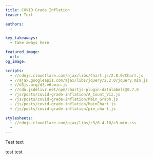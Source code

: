 ```yaml
---
title: COVID Grade Inflation
teaser: Text

authors:
  - 

key_takeaways:
  - Take aways here

featured_image:
  url: 
og_image: 

scripts:
  - //cdnjs.cloudflare.com/ajax/libs/Chart.js/2.8.0/Chart.js
  - //ajax.googleapis.com/ajax/libs/jquery/2.2.0/jquery.min.js
  - //d3js.org/d3.v6.min.js
  - //cdn.jsdelivr.net/npm/chartjs-plugin-datalabels@0.7.0
  - /js/posts/covid-grade-inflation/A_Count_Viz.js
  - /js/posts/covid-grade-inflation/Main_Graph.js
  - /js/posts/covid-grade-inflation/MainChart.js
  - /js/posts/covid-grade-inflation/pie_chart.js

stylesheets:
  - //cdnjs.cloudflare.com/ajax/libs/c3/0.4.10/c3.min.css
  - 
---
```


Test text


<div class = "bubbleChart">
  <canvas id="bubble-chart"></canvas>
</div>

test test

<div class = "main graph">
  <canvas id = "main-chart"></canvas>
</div>

<script src="C:/Users/Lindsey/Desktop/Daily-Bruin/the-stack/js/posts/covid-grade-inflation/A_Count_Viz.js"></script>

<div class = "main chart">
  <canvas id = "main-chart"></canvas>
</div>

<script src="C:/Users/luoziqing/Desktop/Daily-Bruin/the-stack/js/posts/covid-grade-inflation/MainChart.js"></script>


<div class = "main chart">
  <canvas id = "main-chart"></canvas>
</div>

<script src="C:/Users/luoziqing/Desktop/Daily-Bruin/the-stack/js/posts/covid-grade-inflation/pie_chart.js"></script>